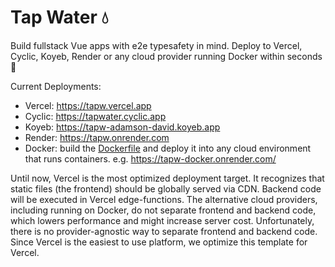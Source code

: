 # Tap Water 💧

Build fullstack Vue apps with e2e typesafety in mind.
Deploy to Vercel, Cyclic, Koyeb, Render or any cloud provider running Docker within seconds 🚀

Current Deployments:

- Vercel: https://tapw.vercel.app
- Cyclic: https://tapwater.cyclic.app
- Koyeb: https://tapw-adamson-david.koyeb.app
- Render: https://tapw.onrender.com
- Docker: build the [Dockerfile](Dockerfile) and deploy it into any cloud environment that runs containers. e.g. https://tapw-docker.onrender.com/

Until now, Vercel is the most optimized deployment target.
It recognizes that static files (the frontend) should be globally served via CDN.
Backend code will be executed in Vercel edge-functions.
The alternative cloud providers, including running on Docker, do not separate frontend and backend code, which lowers performance and might increase server cost.
Unfortunately, there is no provider-agnostic way to separate frontend and backend code.
Since Vercel is the easiest to use platform, we optimize this template for Vercel.
